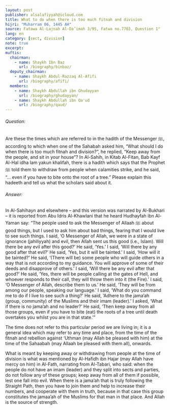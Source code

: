```yaml
---
layout: post
publisher: alsalafiyyah@icloud.com
title: What to do when there is too much fitnah and division
hijri: "Muharram 06, 1445 AH"
source: Fatawa Al-Lajnah Al-Da’imah 3/95, Fatwa no.7703, Question 1"
lang: en
category: [sect, division]
note: true
excerpt: 
muftis:
  chairman: 
    - name: Shaykh Ibn Baz
      url: /biography/binbaz/
  deputy_chairman:
    - name: Shaykh Abdul-Razzaq Al-Afifi
      url: /biography/afifi/
  members: 
    - name: Shaykh Abdullah ibn Ghudayyan
      url: /biography/ghudayyan/
    - name: Shaykh Abdullah ibn Qa'ud
      url: /biography/qaud/
---
```


 
###### Question:

Are these the times which are referred to in the hadith of the Messenger ﷺ, according to which when one of the Sahabah asked him, “What should I do when there is too much fitnah and division?”, he replied, “Keep away from the people, and sit in your house”? In Al-Sahih, in Kitab Al-Fitan, Bab Kayf Al-Hal idha lam yakun khalifah, there is a hadith which says that the Prophet ﷺ told them to withdraw from people when calamities strike, and he said, “… even if you have to bite onto the root of a tree.” Please explain this hadeeth and tell us what the scholars said about it.

###### Answer: 

In Al-Sahihayn and elsewhere – and this version was narrated by Al-Bukhari – it is reported from Abu Idris Al-Khawlani that he heard Hudhayfah ibn Al-Yaman say: “The people used to ask the Messenger of Allaah ﷺ about good things, but I used to ask him about bad things, fearing that I would live to see such things. I said, ‘O Messenger of Allah, we were in a state of ignorance (jahiliyyah) and evil, then Allah sent us this good (i.e., Islam). Will there be any evil after this good?’ He said, ‘Yes.’ I said, ‘Will there by any good after that evil?’ He said, ‘Yes, but it will be tainted.’ I said, ‘How will it be tainted?’ He said, ‘(There will be) some people who will guide others in a way that is not according to my guidance. You will approve of some of their deeds and disapprove of others.’ I said, ‘Will there be any evil after that good?’ He said, ‘Yes, there will be people calling at the gates of Hell, and whoever responds to their call, they will throw them into it (the Fire).’ I said, ‘O Messenger of Allah, describe them to us.’ He said, ‘They will be from among our people, speaking our language.’ I said, ‘What do you command me to do if I live to see such a thing?’ He said, ‘Adhere to the jama’ah (group, community) of the Muslims and their imam (leader).’ I asked, ‘What if there is no jama’ah and no leader?’ He said, ‘Then keep away from all those groups, even if you have to bite (eat) the roots of a tree until death overtakes you whilst you are in that state.’” 

The time does not refer to this particular period we are living in; it is a general idea which may refer to any time and place, from the time of the fitnah and rebellion against ‘Uthman (may Allah be pleased with him) at the time of the Sahaabah (may Allaah be pleased with them all), onwards.

What is meant by keeping away or withdrawing from people at the time of division is what was mentioned by Al-Hafidh ibn Hajar (may Allah have mercy on him) in Al-Fath, narrating from Al-Tabari, who said: when the people do not have an imam (leader) and they split into sects and parties, do not follow any of these groups; keep away from all of them if possible, lest one fall into evil. When there is a jama’ah that is truly following the Straight Path, then you have to join them and help to increase their numbers, and cooperate with them in truth, because in that case this group constitutes the jamaa’ah of the Muslims for that man in that place. And Allah is the source of strength.
